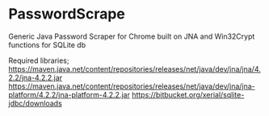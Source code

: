 # PasswordScrape
Generic Java Password Scraper for Chrome built on JNA and Win32Crypt functions for SQLite db

Required libraries;
https://maven.java.net/content/repositories/releases/net/java/dev/jna/jna/4.2.2/jna-4.2.2.jar
https://maven.java.net/content/repositories/releases/net/java/dev/jna/jna-platform/4.2.2/jna-platform-4.2.2.jar
https://bitbucket.org/xerial/sqlite-jdbc/downloads
